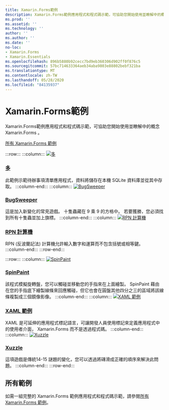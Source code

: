 ```yaml
---
title: Xamarin.Forms範例
description: Xamarin.Forms範例應用程式和程式碼示範，可協助您開始使用並瞭解中的概念 Xamarin.Forms 。
ms.prod: ''
ms.assetid: ''
ms.technology: ''
author: ''
ms.author: ''
ms.date: ''
no-loc:
- Xamarin.Forms
- Xamarin.Essentials
ms.openlocfilehash: 896b5880b92cecc7bd9eb360306d902ff0f876c5
ms.sourcegitcommit: 57bc714633364aeb34aba9803e88802bebf321ba
ms.translationtype: MT
ms.contentlocale: zh-TW
ms.lasthandoff: 05/28/2020
ms.locfileid: "84135937"
---
```

# <a name="xamarinforms-samples"></a>Xamarin.Forms範例

Xamarin.Forms範例應用程式和程式碼示範，可協助您開始使用並瞭解中的概念 Xamarin.Forms 。

[所有 Xamarin.Forms 範例](https://docs.microsoft.com/samples/browse/?products=xamarin&term=Xamarin.Forms)

:::row:::
    :::column:::
[![多](images/todo.png)](https://docs.microsoft.com/samples/xamarin/xamarin-forms-samples/todo/)

### <a name="todo"></a>[多](https://docs.microsoft.com/samples/xamarin/xamarin-forms-samples/todo/)

此範例示範待辦事項清單應用程式，資料將儲存在本機 SQLite 資料庫並從其中存取。
    :::column-end:::
    :::column:::
[![BugSweeper](images/bugsweeper.png)](https://docs.microsoft.com/samples/xamarin/xamarin-forms-samples/bugsweeper/)

### <a name="bugsweeper"></a>[BugSweeper](https://docs.microsoft.com/samples/xamarin/xamarin-forms-samples/bugsweeper/)

這是加入新變化的常見遊戲。 十隻蟲藏在 9 乘 9 的方格中。 若要獲勝，您必須找到所有十隻蟲並加上旗標。
    :::column-end:::
    :::column:::
[![RPN 計算機](images/rpncalc.png)](https://docs.microsoft.com/samples/xamarin/xamarin-forms-samples/rpncalculator/)

### <a name="rpn-calculator"></a>[RPN 計算機](https://docs.microsoft.com/samples/xamarin/xamarin-forms-samples/rpncalculator/)

RPN (反波蘭記法) 計算機允許輸入數字和運算而不包含括號或相等鍵。
    :::column-end:::
:::row-end:::

:::row:::
    :::column:::
[![SpinPaint](images/spinpaint.png)](https://docs.microsoft.com/samples/xamarin/xamarin-forms-samples/skiasharpforms-spinpaint/)

### <a name="spinpaint"></a>[SpinPaint](https://docs.microsoft.com/samples/xamarin/xamarin-forms-samples/skiasharpforms-spinpaint/)

該程式模擬旋轉盤，您可以觸碰並移動您的手指來在上面繪製。 SpinPaint 藉由在您的手指底下繪製線條來回應觸碰，但它也會在圓盤其他四分之三的區域將該線條複製成三個鏡像影像。
    :::column-end:::
    :::column:::
[![XAML 範例](images/xaml.png)](https://docs.microsoft.com/samples/xamarin/xamarin-forms-samples/xamlsamples/)

### <a name="xaml-samples"></a>[XAML 範例](https://docs.microsoft.com/samples/xamarin/xamarin-forms-samples/xamlsamples/)

XAML 是可延伸的應用程式標記語言，可讓開發人員使用標記來定義應用程式中的使用者介面， Xamarin.Forms 而不是透過程式碼。
    :::column-end:::
        :::column:::
[![Xuzzle](images/xuzzle.png)](https://docs.microsoft.com/samples/xamarin/mobile-samples/liveplayer-xamagonxuzzlelp/)

### <a name="xuzzle"></a>[Xuzzle](https://docs.microsoft.com/samples/xamarin/mobile-samples/liveplayer-xamagonxuzzlelp/)

這項遊戲是傳統14-15 謎題的變化，您可以透過將磚滑成正確的順序來解決此問題。
    :::column-end:::
:::row-end:::

## <a name="all-samples"></a>所有範例

如需一組完整的 Xamarin.Forms 範例應用程式和程式碼示範，請參閱[所有 Xamarin.Forms 範例](https://docs.microsoft.com/samples/browse/?products=xamarin&term=Xamarin.Forms)。